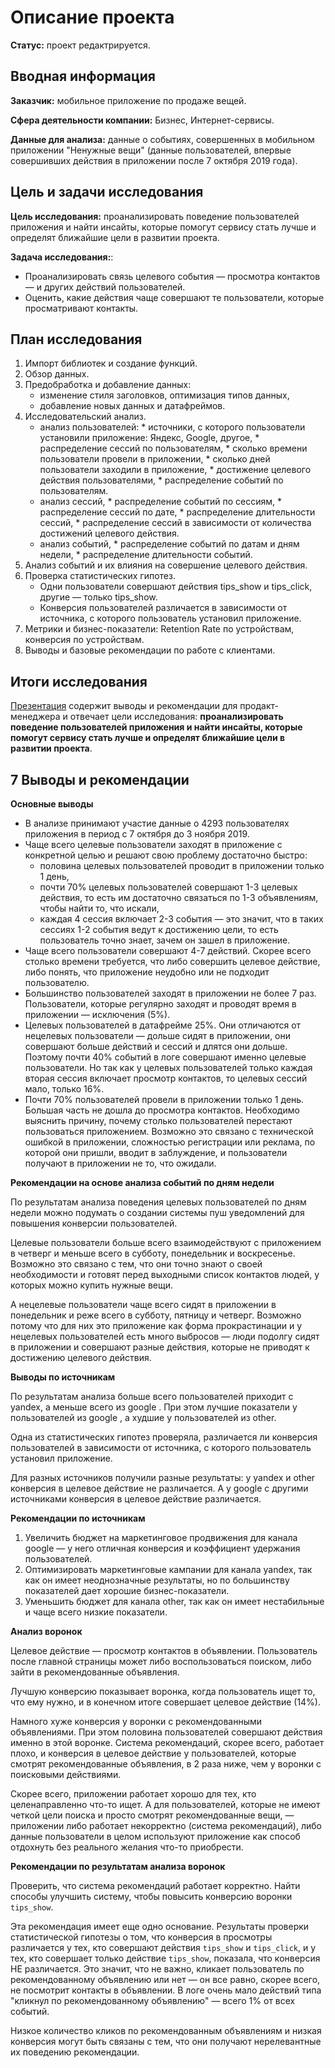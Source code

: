 # Описание проекта

**Статус:** проект редактрируется.

## Вводная информация
**Заказчик:** мобильное приложение по продаже вещей.

**Сфера деятельности компании:** Бизнес, Интернет-сервисы.

**Данные для анализа:** данные о событиях, совершенных в мобильном приложении "Ненужные вещи" (данные пользователей, впервые совершивших действия в приложении после 7 октября 2019 года).

## Цель и задачи исследования
**Цель исследования:** проанализировать поведение пользователей приложения и найти инсайты, которые помогут сервису стать лучше и определят ближайшие цели в развитии проекта.

**Задача исследования:**:
* Проанализировать связь целевого события — просмотра контактов — и других действий пользователей.
* Оценить, какие действия чаще совершают те пользователи, которые просматривают контакты.

## План исследования

1. Импорт библиотек и создание функций.
2. Обзор данных.
3. Предобработка и добавление данных:
    * изменение стиля заголовков, оптимизация типов данных,
    * добавление новых данных и датафреймов.
4. Исследовательский анализ.
    * анализ пользователей:
          * источники, с которого пользователи установили приложение: Яндекс, Google, другое,
          * распределение сессий по пользователям,
          * сколько времени пользователи провели в приложении,
          * сколько дней пользователи заходили в приложение,
          * достижение целевого действия пользователями,
          * распределение событий по пользователям.
    * анализ сессий,
          * распределение событий по сессиям,
          * распределение сессий по дате,
          * распределение длительности сессий,
          * распределение сессий в зависимости от количества достижений целевого действия.
    * анализ событий,
          * распределение событий по датам и дням недели,
          * распределение длительности событий.
5. Анализ событий и их влияния на совершение целевого действия.
6. Проверка статистических гипотез.
    * Одни пользователи совершают действия tips_show и tips_click, другие — только tips_show.
    * Конверсия пользователей различается в зависимости от источника, с которого пользователь установил приложение.
7. Метрики и бизнес-показатели: Retention Rate по устройствам, конверсия по устройствам.
8. Выводы и базовые рекомендации по работе с клиентами.

## Итоги исследования

[Презентация](https://drive.google.com/file/d/1LcvFmyML0MNTkbGHrLKf3ynbomfmYT6l/) содержит выводы и рекомендации для продакт-менеджера и отвечает цели исследования: **проанализировать поведение пользователей приложения и найти инсайты, которые помогут сервису стать лучше и определят ближайшие цели в развитии проекта**.

## 7 Выводы и рекомендации <a id="8"></a>

**Основные выводы**
* В анализе принимают участие данные о 4293 пользователях приложения в период c 7 октября до 3 ноября 2019.
* Чаще всего целевые пользователи заходят в приложение с конкретной целью и решают свою проблему достаточно быстро:
    * половина целевых пользователей проводит в приложении только 1 день,
    * почти 70% целевых пользователей совершают 1-3 целевых действия, то есть им достаточно связаться по 1-3 объявлениям, чтобы найти то, что искали,
    * каждая 4 сессия включает 2-3 события — это значит, что в таких сессиях 1-2 события ведут к достижению цели, то есть пользователь точно знает, зачем он зашел в приложение.
* Чаще всего пользователи совершают 4-7 действий. Скорее всего столько времени требуется, что либо совершить целевое действие, либо понять, что приложение неудобно или не подходит пользователю.
* Большинство пользователей заходят в приложении не более 7 раз. Пользователи, которые регулярно заходят и проводят время в приложении — исключения (5%).
* Целевых пользователей в датафрейме 25%. Они отличаются от нецелевых пользователи — дольше сидят в приложении, они совершают больше действий и сессий и длятся они дольше. Поэтому почти 40% событий в логе совершают именно целевые пользователи. Но так как у целевых пользователей только каждая вторая сессия включает просмотр контактов, то целевых сессий мало, только 16%.
* Почти 70% пользователей провели в приложении только 1 день. Большая часть не дошла до просмотра контактов. Необходимо выяснить причину, почему столько пользователей перестают пользоваться приложением.
Возможно это связано с технической ошибкой в приложении, сложностью регистрации или реклама, по которой они пришли, вводит в заблуждение, и пользователи получают в приложении не то, что ожидали.


**Рекомендации на основе анализа событий по дням недели**

По результатам анализа поведения целевых пользователей по дням недели можно подумать о создании системы пуш уведомлений для повышения конверсии пользователей.

Целевые пользователи больше всего взаимодействуют с приложением в четверг и меньше всего в субботу, понедельник и воскресенье. Возможно это связано с тем, что они точно знают о своей необходимости и готовят перед выходными список контактов людей, у которых можно купить нужные вещи.

А нецелевые пользователи чаще всего сидят в приложении в понедельник и реже всего в субботу, пятницу и четверг. Возможно потому что для них это приложение как форма прокрастинации и у нецелевых пользователей есть много выбросов — люди подолгу сидят в приложении и совершают разные действия, которые не приводят к достижению целевого действия.


**Выводы по источникам**

По результатам анализа больше всего пользователей приходит с yandex, а меньше всего из google . При этом лучшие показатели у пользователей из google , а худшие у пользователей из other.

Одна из статистических гипотез проверяла, различается ли конверсия пользователей в зависимости от источника, с которого пользователь установил приложение.

Для разных источников получили разные результаты: у yandex и other конверсия в целевое действие не различается. А у google с другими источниками конверсия в целевое действие различается.

**Рекомендации по источникам**
1. Увеличить бюджет на маркетинговое продвижения для канала google — у него отличная конверсия и коэффициент удержания пользователей.
2. Оптимизировать маркетинговые кампании для канала yandex, так как он имеет неоднозначные результаты, но по большинству показателей дает хорошие бизнес-показатели.
3. Уменьшить бюджет для канала other, так как он имеет нестабильные и чаще всего низкие показатели.


**Анализ воронок**

Целевое действие — просмотр контактов в объявлении. Пользователь после главной страницы может либо воспользоваться поиском, либо зайти в рекомендованные объявления. 

Лучшую конверсию показывает воронка, когда пользователь ищет то, что ему нужно, и в конечном итоге совершает целевое действие (14%).

Намного хуже конверсия у воронки с рекомендованными объявлениями. При этом половина пользователей совершают действия именно в этой воронке. Система рекомендаций, скорее всего, работает плохо, и конверсия в целевое действие у пользователей, которые смотрят рекомендованные объявления, в 2 раза ниже, чем у воронки с поисковыми действиями. 

Скорее всего, приложении работает хорошо для тех, кто целенаправленно что-то ищет. А для пользователей, которые не имеют четкой цели поиска и просто смотрят рекомендованные вещи, — приложении либо работает некорректно (система рекомендаций), либо данные пользователи в целом используют приложение как способ отдохнуть без реального желания что-то приобрести.

**Рекомендации по результатам анализа воронок**

Проверить, что система рекомендаций работает корректно. Найти способы улучшить систему, чтобы повысить конверсию воронки `tips_show`.

Эта рекомендация имеет еще одно основание. Результаты проверки статистической гипотезы о том, что конверсия в просмотры различается у тех, кто совершают действия `tips_show` и `tips_click`, и у тех, кто совершает только действие `tips_show`, показала, что конверсия НЕ различается. Это значит, что не важно, кликает пользователь по рекомендованному объявлению или нет — он все равно, скорее всего, не посмотрит контакты в объявлении.
В логе очень мало действий типа "кликнул по рекомендованному объявлению" — всего 1% от всех событий.

Низкое количество кликов по рекомендованным объявлениям и низкая конверсия могут быть связаны с тем, что они получают нерелевантные их поведению рекомендации.
